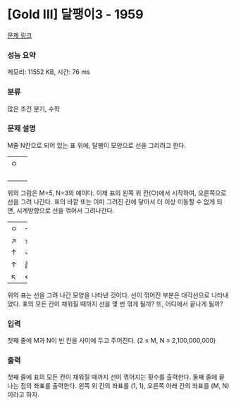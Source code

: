 # [Gold III] 달팽이3 - 1959 

[문제 링크](https://www.acmicpc.net/problem/1959) 

### 성능 요약

메모리: 11552 KB, 시간: 76 ms

### 분류

많은 조건 분기, 수학

### 문제 설명

<p>M줄 N칸으로 되어 있는 표 위에, 달팽이 모양으로 선을 그리려고 한다.</p>

<table class="table table-bordered" style="width:9%">
	<tbody>
		<tr>
			<td style="width:3%">ㅇ</td>
			<td style="width:3%"> </td>
			<td style="width:3%"> </td>
		</tr>
		<tr>
			<td> </td>
			<td> </td>
			<td> </td>
		</tr>
		<tr>
			<td> </td>
			<td> </td>
			<td> </td>
		</tr>
		<tr>
			<td> </td>
			<td> </td>
			<td> </td>
		</tr>
		<tr>
			<td> </td>
			<td> </td>
			<td> </td>
		</tr>
	</tbody>
</table>

<p>위의 그림은 M=5, N=3의 예이다. 이제 표의 왼쪽 위 칸(○)에서 시작하여, 오른쪽으로 선을 그려 나간다. 표의 바깥 또는 이미 그려진 칸에 닿아서 더 이상 이동할 수 없게 되면, 시계방향으로 선을 꺾어서 그려나간다.</p>

<table class="table table-bordered" style="width:9%">
	<tbody>
		<tr>
			<td style="width:3%">ㅇ</td>
			<td style="width:3%">→</td>
			<td style="width:3%">↘</td>
		</tr>
		<tr>
			<td>↗</td>
			<td>↘</td>
			<td>↓</td>
		</tr>
		<tr>
			<td>↑</td>
			<td>↓</td>
			<td>↓</td>
		</tr>
		<tr>
			<td>↑</td>
			<td>끝</td>
			<td>↓</td>
		</tr>
		<tr>
			<td>↖</td>
			<td>←</td>
			<td>↙</td>
		</tr>
	</tbody>
</table>

<p>위의 표는 선을 그려 나간 모양을 나타낸 것이다. 선이 꺾어진 부분은 대각선으로 나타내었다.  표의 모든 칸이 채워질 때까지 선을 몇 번 꺾게 될까? 또, 어디에서 끝나게 될까?</p>

### 입력 

 <p>첫째 줄에 M과 N이 빈 칸을 사이에 두고 주어진다. (2 ≤ M, N ≤ 2,100,000,000)</p>

### 출력 

 <p>첫째 줄에 표의 모든 칸이 채워질 때까지 선이 꺾어지는 횟수를 출력한다. 둘째 줄에 끝나는 점의 좌표를 출력한다. 왼쪽 위 칸의 좌표를 (1, 1), 오른쪽 아래 칸의 좌표를 (M, N)이라고 하자.</p>

